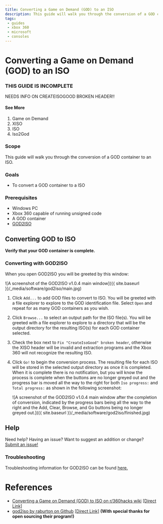 ```yaml
---
title: Converting a Game on Demand (GOD) to an ISO
description: This guide will walk you through the conversion of a GOD container to an ISO. 
tags:
 - guides
 - xbox 360
 - microsoft
 - consoles
---
```


# Converting a Game on Demand (GOD) to an ISO

### THIS GUIDE IS INCOMPLETE

NEEDS INFO ON CREATEISOGOOD BROKEN HEADER!!

#### See More

1. Game on Demand
2. XISO
3. ISO
4. Iso2God


### Scope

This guide will walk you through the conversion of a GOD container to an ISO. 

### Goals

- To convert a GOD container to a ISO

### Prerequisites

- Windows PC
- Xbox 360 capable of running unsigned code
- A GOD container
- [GOD2ISO](http://www.mediafire.com/download.php?o7sf7f8687p7tux)

## Converting GOD to ISO

**Verify that your GOD container is complete.**

### Converting with GOD2ISO

When you open GOD2ISO you will be greeted by this window:

![A screenshot of the GOD2ISO v1.0.4 main window]({{ site.baseurl }}/_media/software/god2iso/main.jpg)

1. Click `Add...` to add GOD files to convert to ISO. You will be greeted with a file explorer to explore to the GOD identification file.  Select `Open` and repeat for as many GOD containers as you wish.

2. Click `Browse...` to select an output path for the ISO file(s). You will be greeted with a file explorer to explore to a directory that will be the output directory for the resulting ISO(s) for each GOD container selected.

3. Check the box next to `Fix "CreateIsoGood" broken header`, otherwise the XISO header will be invalid and extraction programs and the Xbox 360 will not recognize the resulting ISO.

4. Click `Go!` to begin the conversion process. The resulting file for each ISO will be stored in the selected output directory as once it is completed. When it is complete there is no notification, but you will know the process is complete when the buttons are no longer greyed out and the progress bar is moved all the way to the right for both `Iso progress:` and `Total progress:` as shown in the following screenshot: 

   ![A screenshot of the GOD2ISO v1.0.4 main window after the completion of conversion, indicated by the progress bars being all the way to the right and the Add, Clear, Browse, and Go buttons being no longer greyed out.]({{ site.baseurl }}/_media/software/god2iso/finished.jpg)

## Help

Need help? Having an issue? Want to suggest an addition or change? [Submit an issue!](site.repo)

### Troubleshooting

Troubleshooting information for GOD2ISO can be found [here.]( {{site.baseurl}}/_docs/consoles/microsoft/xbox360/info/software/homebrew/fsft/god/god2iso.html#troubleshooting)

# References

- [Converting a Game on Demand (GOD) to ISO on r/360hacks wiki](https://web.archive.org/web/*/https://www.reddit.com/r/360hacks/wiki/god2iso) [[Direct Link]](https://www.reddit.com/r/360hacks/wiki/god2iso)
- [god2iso by raburton on Github](https://web.archive.org/web/*/https://github.com/raburton/god2iso) [[Direct Link]](https://github.com/raburton/god2iso) **(With special thanks for open sourcing their program!)**
